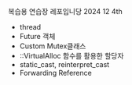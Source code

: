 복습용 연습장 레포입니당
2024 12 4th
- thread
- Future 객체
- Custom Mutex클래스
- ::VirtualAlloc 함수를 활용한 할당자
- static_cast, reinterpret_cast
- Forwarding Reference